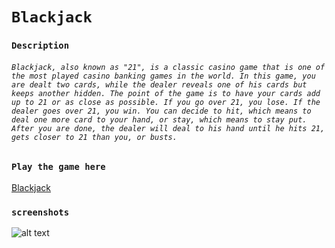 # `Blackjack`


### `Description`

###### `Blackjack, also known as "21", is a classic casino game that is one of the most played casino banking games in the world. In this game, you are dealt two cards, while the dealer reveals one of his cards but keeps another hidden. The point of the game is to have your cards add up to 21 or as close as possible. If you go over 21, you lose. If the dealer goes over 21, you win. You can decide to hit, which means to deal one more card to your hand, or stay, which means to stay put. After you are done, the dealer will deal to his hand until he hits 21, gets closer to 21 than you, or busts.` 

### `Play the game here`

[Blackjack](https://neon-salmiakki-beeffa.netlify.app/)

### `screenshots`


![alt text](https://file%2B.vscode-resource.vscode-cdn.net/Users/jasonunderhill/Desktop/Screen%20Shot%202024-04-08%20at%205.46.07%20AM.png?version%3D1712580507158)

